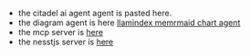- the citadel ai agent agent is pasted here.
- the diagram agent is here [llamindex memrmaid chart agent](https://github.com/barakmo/hackathon-graph-agent)
- the mcp server is [here](https://github.com/barakmo/citadel-hackathon-mcp)
- the nesstjs server is [here](https://github.com/barakmo/citadel-hackathon)
